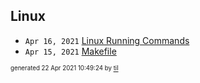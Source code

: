 ## Linux


* <code>Apr 16, 2021</code> [Linux Running Commands](2021-04-16T17-11-30-linux-running-commands.md)
* <code>Apr 15, 2021</code> [Makefile](2021-04-15T10-02-48-makefile.md)

<sup><sub>generated 22 Apr 2021 10:49:24 by <a href='https://github.com/senorprogrammer/til'>til</a></sub></sup>
